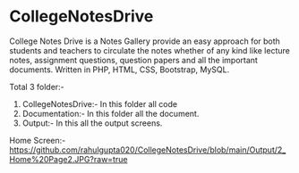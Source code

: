 # CollegeNotesDrive

College Notes Drive is a Notes Gallery provide an easy approach for both students and teachers to circulate the notes whether of any kind like lecture notes, assignment questions, question papers and all the important documents.
Written in PHP, HTML, CSS, Bootstrap, MySQL.

Total 3 folder:-
1) CollegeNotesDrive:- In this folder all code
2) Documentation:- In this folder all the document.
3) Output:- In this all the output screens.

Home Screen:-
https://github.com/rahulgupta020/CollegeNotesDrive/blob/main/Output/2_Home%20Page2.JPG?raw=true
